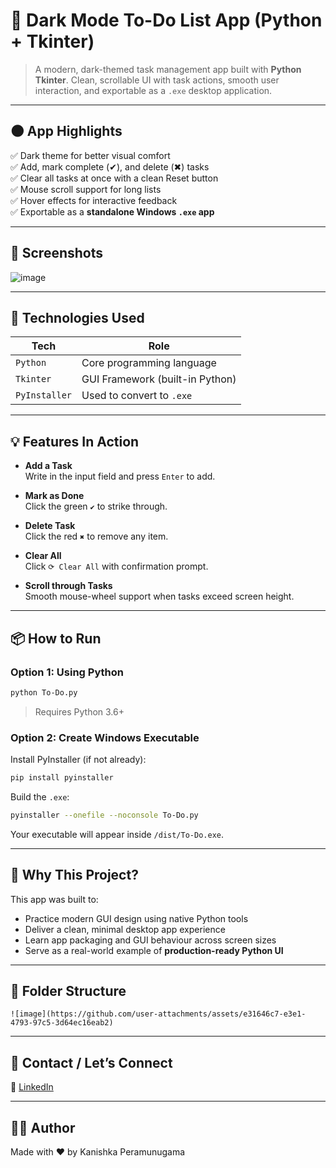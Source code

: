 # 📝 Dark Mode To-Do List App (Python + Tkinter)

> A modern, dark-themed task management app built with **Python Tkinter**. Clean, scrollable UI with task actions, smooth user interaction, and exportable as a `.exe` desktop application.

---

## 🌑 App Highlights

✅ Dark theme for better visual comfort  
✅ Add, mark complete (✔), and delete (✖) tasks  
✅ Clear all tasks at once with a clean Reset button  
✅ Mouse scroll support for long lists  
✅ Hover effects for interactive feedback  
✅ Exportable as a **standalone Windows `.exe` app**  

---

## 📸 Screenshots

![image](https://github.com/user-attachments/assets/5309e52f-a165-4cb7-b719-c20c9fd025a7)


---

## 🚀 Technologies Used

| Tech        | Role                             |
|-------------|----------------------------------|
| `Python`    | Core programming language        |
| `Tkinter`   | GUI Framework (built-in Python)  |
| `PyInstaller` | Used to convert to `.exe`      |

---

## 💡 Features In Action

- **Add a Task**  
  Write in the input field and press `Enter` to add.

- **Mark as Done**  
  Click the green `✔` to strike through.

- **Delete Task**  
  Click the red `✖` to remove any item.

- **Clear All**  
  Click `⟳ Clear All` with confirmation prompt.

- **Scroll through Tasks**  
  Smooth mouse-wheel support when tasks exceed screen height.

---

## 📦 How to Run

### Option 1: Using Python

```bash
python To-Do.py
```

> Requires Python 3.6+

### Option 2: Create Windows Executable

Install PyInstaller (if not already):

```bash
pip install pyinstaller
```

Build the `.exe`:

```bash
pyinstaller --onefile --noconsole To-Do.py
```

Your executable will appear inside `/dist/To-Do.exe`.

---

## 🎯 Why This Project?

This app was built to:

- Practice modern GUI design using native Python tools  
- Deliver a clean, minimal desktop app experience  
- Learn app packaging and GUI behaviour across screen sizes  
- Serve as a real-world example of **production-ready Python UI**

---


## 📁 Folder Structure

```
![image](https://github.com/user-attachments/assets/e31646c7-e3e1-4793-97c5-3d64ec16eab2)

```

---

## 💬 Contact / Let’s Connect

🔗 [LinkedIn](https://www.linkedin.com/in/kanishka96/)

---

## 👨‍💻 Author

Made with ❤️ by Kanishka Peramunugama
